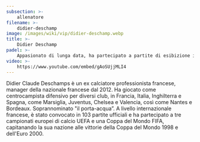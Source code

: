 ```yaml
---
subsection: >-
    allenatore
filename: >-
    didier-deschamp
image: /images/wiki/vip/didier-deschamp.webp
title: >-
    Didier Deschamp
padel: >-
    Appasionato di lunga data, ha partecipato a partite di esibizione insime al Prinicipe di Monaco, in alcune partite di esibizione con giocatori professioni come Juan Mieres e Maxi Sanchez.
video: >-
    https://www.youtube.com/embed/gAoSUjjMLI4
---
```

Didier Claude Deschamps è un ex calciatore professionista francese, manager della nazionale francese dal 2012. Ha giocato come centrocampista difensivo per diversi club, in Francia, Italia, Inghilterra e Spagna, come Marsiglia, Juventus, Chelsea e Valencia, così come Nantes e Bordeaux. Soprannominato "il porta-acqua”. A livello internazionale francese, è stato convocato in 103 partite ufficiali e ha partecipato a tre campionati europei di calcio UEFA e una Coppa del Mondo FIFA, capitanando la sua nazione alle vittorie della Coppa del Mondo 1998 e dell'Euro 2000.